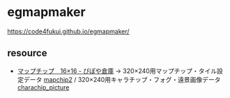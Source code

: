 # egmapmaker

https://code4fukui.github.io/egmapmaker/

## resource

- [マップチップ　16×16 - ぴぽや倉庫](https://pipoya.net/sozai/assets/map-chip_tileset16/) → 320×240用マップチップ・タイル設定データ [mapchip2](mapchip2) / 320×240用キャラチップ・フォグ・遠景画像データ [charachip_picture](charachip_picture)
